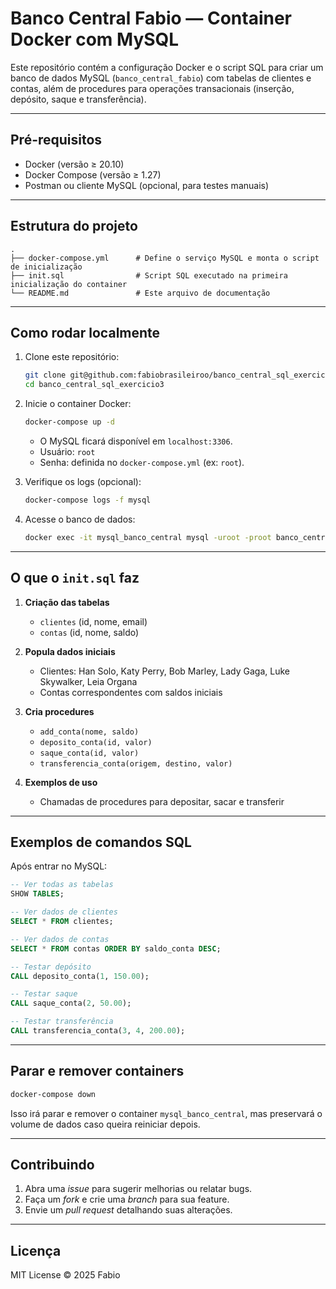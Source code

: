 # Banco Central Fabio — Container Docker com MySQL

Este repositório contém a configuração Docker e o script SQL para criar um banco de dados MySQL (`banco_central_fabio`) com tabelas de clientes e contas, além de procedures para operações transacionais (inserção, depósito, saque e transferência).

---

## Pré-requisitos

- Docker (versão ≥ 20.10)
- Docker Compose (versão ≥ 1.27)
- Postman ou cliente MySQL (opcional, para testes manuais)

---

## Estrutura do projeto

```text
.
├── docker-compose.yml      # Define o serviço MySQL e monta o script de inicialização
├── init.sql                # Script SQL executado na primeira inicialização do container
└── README.md               # Este arquivo de documentação
````

---

## Como rodar localmente

1. Clone este repositório:

   ```bash
   git clone git@github.com:fabiobrasileiroo/banco_central_sql_exercicio3.git
   cd banco_central_sql_exercicio3
   ```

2. Inicie o container Docker:

   ```bash
   docker-compose up -d
   ```

   * O MySQL ficará disponível em `localhost:3306`.
   * Usuário: `root`
   * Senha: definida no `docker-compose.yml` (ex: `root`).

3. Verifique os logs (opcional):

   ```bash
   docker-compose logs -f mysql
   ```

4. Acesse o banco de dados:

   ```bash
   docker exec -it mysql_banco_central mysql -uroot -proot banco_central_fabio
   ```

---

## O que o `init.sql` faz

1. **Criação das tabelas**

   * `clientes` (id, nome, email)
   * `contas` (id, nome, saldo)

2. **Popula dados iniciais**

   * Clientes: Han Solo, Katy Perry, Bob Marley, Lady Gaga, Luke Skywalker, Leia Organa
   * Contas correspondentes com saldos iniciais

3. **Cria procedures**

   * `add_conta(nome, saldo)`
   * `deposito_conta(id, valor)`
   * `saque_conta(id, valor)`
   * `transferencia_conta(origem, destino, valor)`

4. **Exemplos de uso**

   * Chamadas de procedures para depositar, sacar e transferir

---

## Exemplos de comandos SQL

Após entrar no MySQL:

```sql
-- Ver todas as tabelas
SHOW TABLES;

-- Ver dados de clientes
SELECT * FROM clientes;

-- Ver dados de contas
SELECT * FROM contas ORDER BY saldo_conta DESC;

-- Testar depósito
CALL deposito_conta(1, 150.00);

-- Testar saque
CALL saque_conta(2, 50.00);

-- Testar transferência
CALL transferencia_conta(3, 4, 200.00);
```

---

## Parar e remover containers

```bash
docker-compose down
```

Isso irá parar e remover o container `mysql_banco_central`, mas preservará o volume de dados caso queira reiniciar depois.

---

## Contribuindo

1. Abra uma *issue* para sugerir melhorias ou relatar bugs.
2. Faça um *fork* e crie uma *branch* para sua feature.
3. Envie um *pull request* detalhando suas alterações.

---

## Licença

MIT License © 2025 Fabio

```
